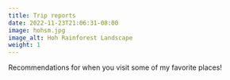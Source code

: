 ```yaml
---
title: Trip reports
date: 2022-11-23T21:06:31-08:00
image: hohsm.jpg
image_alt: Hoh Rainforest Landscape
weight: 1
---
```


Recommendations for when you visit some of my favorite places!
